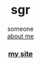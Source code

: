 <h1 align="center">sgr</h1>
<p align="center">someone<br>
<a href="https://the-sgr.github.io/about.html" target="_blank">about me</a>
</p>
<h3 align="center"><a href="https://the-sgr.github.io/" target="_blank">my site</a></h3>
